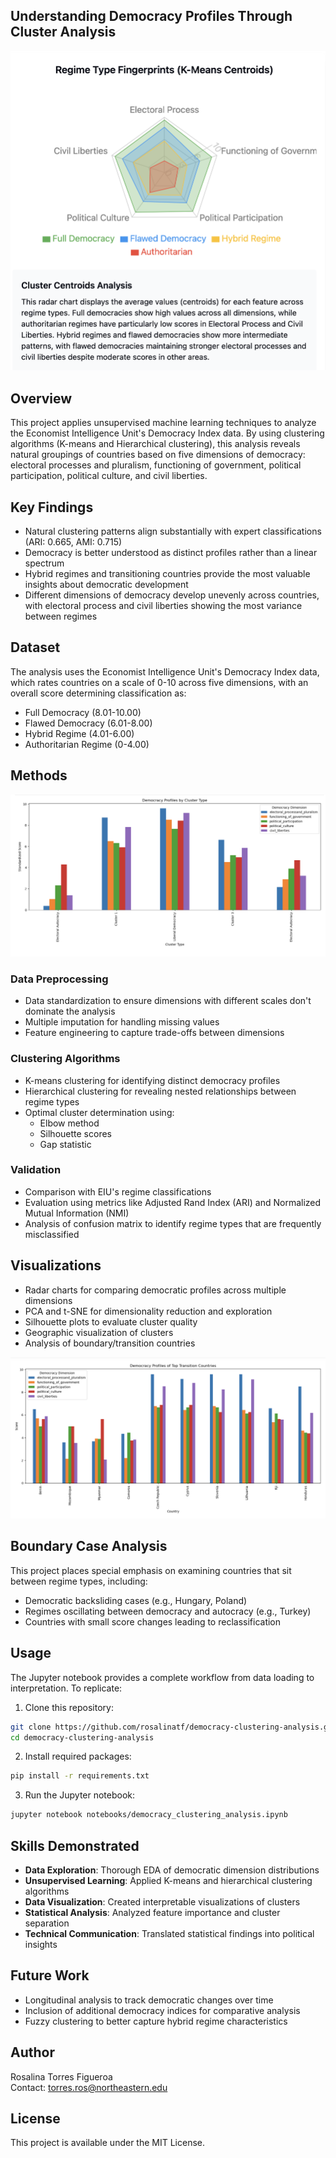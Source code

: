 ## Understanding Democracy Profiles Through Cluster Analysis


<p align="center">
  <img src="images/fingerprints.png" width="800" alt="Regime Type Fingerprints (K-Means Centroids)">
</p>




## Overview
This project applies unsupervised machine learning techniques to analyze the Economist Intelligence Unit's Democracy Index data. By using clustering algorithms (K-means and Hierarchical clustering), this analysis reveals natural groupings of countries based on five dimensions of democracy: electoral processes and pluralism, functioning of government, political participation, political culture, and civil liberties.

## Key Findings
- Natural clustering patterns align substantially with expert classifications (ARI: 0.665, AMI: 0.715)
- Democracy is better understood as distinct profiles rather than a linear spectrum
- Hybrid regimes and transitioning countries provide the most valuable insights about democratic development
- Different dimensions of democracy develop unevenly across countries, with electoral process and civil liberties showing the most variance between regimes

## Dataset
The analysis uses the Economist Intelligence Unit's Democracy Index data, which rates countries on a scale of 0-10 across five dimensions, with an overall score determining classification as:
- Full Democracy (8.01-10.00)
- Flawed Democracy (6.01-8.00)
- Hybrid Regime (4.01-6.00)
- Authoritarian Regime (0-4.00)

## Methods

![Democracy Profiles by Cluster Type](democracy_profiles_by_cluster.png)

### Data Preprocessing
- Data standardization to ensure dimensions with different scales don't dominate the analysis
- Multiple imputation for handling missing values
- Feature engineering to capture trade-offs between dimensions

### Clustering Algorithms
- K-means clustering for identifying distinct democracy profiles
- Hierarchical clustering for revealing nested relationships between regime types
- Optimal cluster determination using:
  - Elbow method
  - Silhouette scores
  - Gap statistic

### Validation
- Comparison with EIU's regime classifications
- Evaluation using metrics like Adjusted Rand Index (ARI) and Normalized Mutual Information (NMI)
- Analysis of confusion matrix to identify regime types that are frequently misclassified

## Visualizations
- Radar charts for comparing democratic profiles across multiple dimensions
- PCA and t-SNE for dimensionality reduction and exploration
- Silhouette plots to evaluate cluster quality
- Geographic visualization of clusters
- Analysis of boundary/transition countries

![Democracy Profiles of Top Transition Countries](transition_countries_profiles.png)

## Boundary Case Analysis
This project places special emphasis on examining countries that sit between regime types, including:
- Democratic backsliding cases (e.g., Hungary, Poland)
- Regimes oscillating between democracy and autocracy (e.g., Turkey)
- Countries with small score changes leading to reclassification

## Usage
The Jupyter notebook provides a complete workflow from data loading to interpretation. To replicate:

1. Clone this repository:
```bash
git clone https://github.com/rosalinatf/democracy-clustering-analysis.git
cd democracy-clustering-analysis
```

2. Install required packages:
```bash
pip install -r requirements.txt
```

3. Run the Jupyter notebook:
```bash
jupyter notebook notebooks/democracy_clustering_analysis.ipynb
```

## Skills Demonstrated
- **Data Exploration**: Thorough EDA of democratic dimension distributions
- **Unsupervised Learning**: Applied K-means and hierarchical clustering algorithms
- **Data Visualization**: Created interpretable visualizations of clusters 
- **Statistical Analysis**: Analyzed feature importance and cluster separation
- **Technical Communication**: Translated statistical findings into political insights

## Future Work
- Longitudinal analysis to track democratic changes over time
- Inclusion of additional democracy indices for comparative analysis
- Fuzzy clustering to better capture hybrid regime characteristics

## Author
Rosalina Torres Figueroa  
Contact: torres.ros@northeastern.edu

## License
This project is available under the MIT License.
